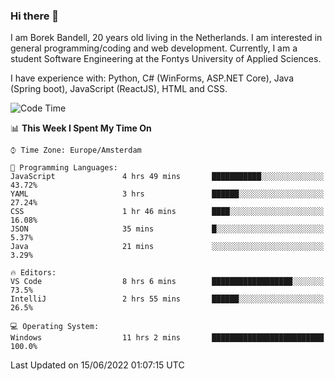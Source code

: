### Hi there 👋

I am Borek Bandell, 20 years old living in the Netherlands. I am interested in general programming/coding and web development. Currently, I am a student Software Engineering at the Fontys University of Applied Sciences.

I have experience with: Python, C# (WinForms, ASP.NET Core), Java (Spring boot), JavaScript (ReactJS), HTML and CSS.

<!--START_SECTION:waka-->
![Code Time](http://img.shields.io/badge/Code%20Time-184%20hrs%2038%20mins-blue)

📊 **This Week I Spent My Time On** 

```text
⌚︎ Time Zone: Europe/Amsterdam

💬 Programming Languages: 
JavaScript               4 hrs 49 mins       ███████████░░░░░░░░░░░░░░   43.72% 
YAML                     3 hrs               ██████░░░░░░░░░░░░░░░░░░░   27.24% 
CSS                      1 hr 46 mins        ████░░░░░░░░░░░░░░░░░░░░░   16.08% 
JSON                     35 mins             █░░░░░░░░░░░░░░░░░░░░░░░░   5.37% 
Java                     21 mins             ░░░░░░░░░░░░░░░░░░░░░░░░░   3.29%

🔥 Editors: 
VS Code                  8 hrs 6 mins        ██████████████████░░░░░░░   73.5% 
IntelliJ                 2 hrs 55 mins       ██████░░░░░░░░░░░░░░░░░░░   26.5%

💻 Operating System: 
Windows                  11 hrs 2 mins       █████████████████████████   100.0%

```


 Last Updated on 15/06/2022 01:07:15 UTC
<!--END_SECTION:waka-->

<!--**tcBorek2002/tcBorek2002** is a ✨ _special_ ✨ repository because its `README.md` (this file) appears on your GitHub profile.

Here are some ideas to get you started:

- 🔭 I’m currently working on ...
- 🌱 I’m currently learning ...
- 👯 I’m looking to collaborate on ...
- 🤔 I’m looking for help with ...
- 💬 Ask me about ...
- 📫 How to reach me: ...
- 😄 Pronouns: ...
- ⚡ Fun fact: ...
-->
